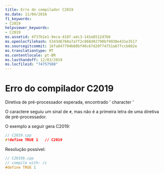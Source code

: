 ```yaml
---
title: Erro do compilador C2019
ms.date: 11/04/2016
f1_keywords:
- C2019
helpviewer_keywords:
- C2019
ms.assetid: 4f37b1e1-9eca-418f-a4c3-141e8512d7b6
ms.openlocfilehash: 5343d6760a7a7f2c868d92790bf9930e431e3517
ms.sourcegitcommit: 16fa847794b60bf40c67d20f74751a67fccb602e
ms.translationtype: MT
ms.contentlocale: pt-BR
ms.lasthandoff: 12/03/2019
ms.locfileid: "74757508"
---
```

# <a name="compiler-error-c2019"></a>Erro do compilador C2019

Diretiva de pré-processador esperada, encontrado ' character '

O caractere seguiu um sinal de `#`, mas não é a primeira letra de uma diretiva de pré-processador.

O exemplo a seguir gera C2019:

```cpp
// C2019.cpp
#!define TRUE 1   // C2019
```

Resolução possível:

```cpp
// C2019b.cpp
// compile with: /c
#define TRUE 1
```
